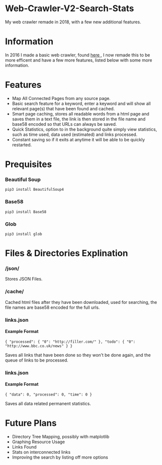 # Web-Crawler-V2-Search-Stats
My web crawler remade in 2018, with a few new additional features.

# Information
In 2016 I made a basic web crawler, found <a href="https://github.com/ByronFiler/Web-Crawler"> here </a>, I now remade this to be more efficent and have a few more features, listed below with some more information.

# Features
- Map All Connected Pages from any source page.
- Basic search feature for a keyword, enter a keyword and will show all relevant page(s) that have been found and cached.
- Smart page caching, stores all readable words from a html page and saves them in a text file, the link is then stored in the file name and base58 encoded so that URLs can always be saved.
- Quick Statistics, option to in the background quite simply view statistics, such as time used, data used (estimated) and links processed.
- Constant saving so if it exits at anytime it will be able to be quickly restarted.

# Prequisites

### Beautiful Soup
`pip3 install BeautifulSoup4`

### Base58
`pip3 install Base58`

### Glob 
`pip3 install glob`


# Files & Directories Explination
### /json/
Stores JSON Files.

### /cache/
Cached html files after they have been downloaded, used for searching, the file names are base58 encoded for the full urls.

### links.json

#### Example Format
`{
    "processed": {
        "0": "http://filler.com/"
    },
    "todo": {
        "0": "http://www.bbc.co.uk/news"
    }
}`

Saves all links that have been done so they won't be done again, and the queue of links to be processed.

### links.json

#### Example Format
`{
    "data": 0,
    "processed": 0,
    "time": 0
}`

Saves all data related permanent statistics.

# Future Plans
- Directory Tree Mapping, possibly with matplotlib
- Graphing Resource Usage
- Links Found
- Stats on interconnected links
- Improving the search by listing off more options
